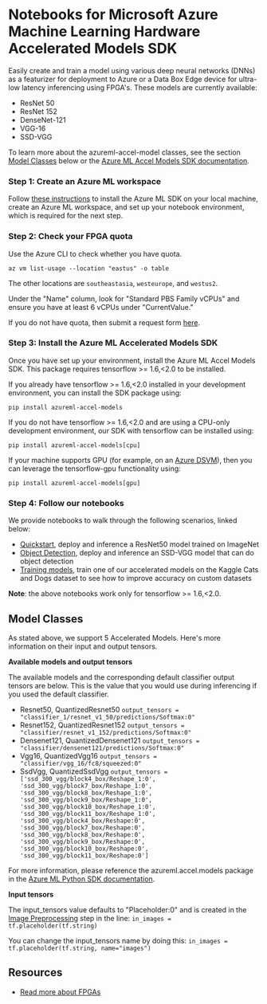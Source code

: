 
# Notebooks for Microsoft Azure Machine Learning Hardware Accelerated Models SDK

Easily create and train a model using various deep neural networks (DNNs) as a featurizer for deployment to Azure or a Data Box Edge device for ultra-low latency inferencing using FPGA's. These models are currently available:

* ResNet 50
* ResNet 152
* DenseNet-121
* VGG-16
* SSD-VGG  

To learn more about the azureml-accel-model classes, see the section [Model Classes](#model-classes) below or the [Azure ML Accel Models SDK documentation](https://docs.microsoft.com/en-us/python/api/azureml-accel-models/azureml.accel?view=azure-ml-py).

### Step 1: Create an Azure ML workspace
Follow [these instructions](https://docs.microsoft.com/en-us/azure/machine-learning/service/setup-create-workspace) to install the Azure ML SDK on your local machine, create an Azure ML workspace, and set up your notebook environment, which is required for the next step.

### Step 2: Check your FPGA quota
Use the Azure CLI to check whether you have quota.

```shell
az vm list-usage --location "eastus" -o table
```

The other locations are ``southeastasia``, ``westeurope``, and ``westus2``.

Under the "Name" column, look for "Standard PBS Family vCPUs" and ensure you have at least 6 vCPUs under "CurrentValue."

If you do not have quota, then submit a request form [here](https://aka.ms/accelerateAI).

### Step 3: Install the Azure ML Accelerated Models SDK
Once you have set up your environment, install the Azure ML Accel Models SDK. This package requires tensorflow >= 1.6,<2.0 to be installed. 

If you already have tensorflow >= 1.6,<2.0 installed in your development environment, you can install the SDK package using: 

```
pip install azureml-accel-models
```

If you do not have tensorflow >= 1.6,<2.0 and are using a CPU-only development environment, our SDK with tensorflow can be installed using:

```
pip install azureml-accel-models[cpu]
```

If your machine supports GPU (for example, on an [Azure DSVM](https://docs.microsoft.com/en-us/azure/machine-learning/data-science-virtual-machine/overview)), then you can leverage the tensorflow-gpu functionality using:

```
pip install azureml-accel-models[gpu]
```

### Step 4: Follow our notebooks

We provide notebooks to walk through the following scenarios, linked below: 
* [Quickstart](https://github.com/Azure/MachineLearningNotebooks/blob/33d6def8c30d3dd3a5bfbea50b9c727788185faf/how-to-use-azureml/deployment/accelerated-models/accelerated-models-quickstart.ipynb), deploy and inference a ResNet50 model trained on ImageNet
* [Object Detection](https://github.com/Azure/MachineLearningNotebooks/blob/33d6def8c30d3dd3a5bfbea50b9c727788185faf/how-to-use-azureml/deployment/accelerated-models/accelerated-models-object-detection.ipynb), deploy and inference an SSD-VGG model that can do object detection
* [Training models](https://github.com/Azure/MachineLearningNotebooks/blob/33d6def8c30d3dd3a5bfbea50b9c727788185faf/how-to-use-azureml/deployment/accelerated-models/accelerated-models-training.ipynb), train one of our accelerated models on the Kaggle Cats and Dogs dataset to see how to improve accuracy on custom datasets

**Note**: the above notebooks work only for tensorflow >= 1.6,<2.0.

<a name="model-classes"></a>
## Model Classes
As stated above, we support 5 Accelerated Models. Here's more information on their input and output tensors.

**Available models and output tensors**

The available models and the corresponding default classifier output tensors are below. This is the value that you would use during inferencing if you used the default classifier.
* Resnet50, QuantizedResnet50 
``
output_tensors = "classifier_1/resnet_v1_50/predictions/Softmax:0"
``
* Resnet152, QuantizedResnet152 
``
output_tensors = "classifier/resnet_v1_152/predictions/Softmax:0"
``
* Densenet121, QuantizedDensenet121
``
output_tensors = "classifier/densenet121/predictions/Softmax:0"
``
* Vgg16, QuantizedVgg16 
``
output_tensors = "classifier/vgg_16/fc8/squeezed:0"
``
* SsdVgg, QuantizedSsdVgg
``
output_tensors = ['ssd_300_vgg/block4_box/Reshape_1:0', 'ssd_300_vgg/block7_box/Reshape_1:0', 'ssd_300_vgg/block8_box/Reshape_1:0', 'ssd_300_vgg/block9_box/Reshape_1:0', 'ssd_300_vgg/block10_box/Reshape_1:0', 'ssd_300_vgg/block11_box/Reshape_1:0', 'ssd_300_vgg/block4_box/Reshape:0', 'ssd_300_vgg/block7_box/Reshape:0', 'ssd_300_vgg/block8_box/Reshape:0', 'ssd_300_vgg/block9_box/Reshape:0', 'ssd_300_vgg/block10_box/Reshape:0', 'ssd_300_vgg/block11_box/Reshape:0']
``

For more information, please reference the azureml.accel.models package in the [Azure ML Python SDK documentation](https://docs.microsoft.com/en-us/python/api/azureml-accel-models/azureml.accel.models?view=azure-ml-py).

**Input tensors**

The input_tensors value defaults to "Placeholder:0" and is created in the [Image Preprocessing](#construct-model) step in the line: 
``
in_images = tf.placeholder(tf.string)
``

You can change the input_tensors name by doing this: 
``
in_images = tf.placeholder(tf.string, name="images")
``


## Resources
*  [Read more about FPGAs](https://docs.microsoft.com/en-us/azure/machine-learning/service/concept-accelerate-with-fpgas)